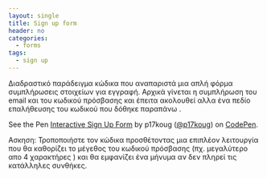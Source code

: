 ```yaml
---
layout: single
title: Sign up form
header: no
categories:
  - forms
tags:
  - sign up
---
```


Διαδραστικό παράδειγμα κώδικα που αναπαριστά μια απλή φόρμα συμπλήρωσεις στοιχείων για εγγραφή. Αρχικά γίνεται η συμπλήρωση του email και του κωδικού πρόσβασης και έπειτα ακολουθεί αλλα ένα πεδίο επαλήθευσης του κωδικού που δόθηκε παραπάνω .

<p data-height="350" data-theme-id="17517" data-slug-hash="GwxmbK" data-default-tab="result" data-user="p17koug" class='codepen'>See the Pen <a href='https://codepen.io/p17koug/pen/GwxmbK'>Interactive Sign Up Form</a> by p17koug (<a href='http://codepen.io/p17koug'>@p17koug</a>) on <a href='http://codepen.io'>CodePen</a>.</p>
<script async src="//assets.codepen.io/assets/embed/ei.js"></script>

Ασκηση: Τροποποιήστε τον κώδικα προσθέτοντας μια επιπλέον λειτουργία που θα καθορίζει το μέγεθος του κωδικού πρόσβασης (πχ. μεγαλύτερο απο 4 χαρακτήρες ) και θα εμφανίζει ένα μήνυμα αν δεν πληρεί τις κατάλληλες συνθήκες.
